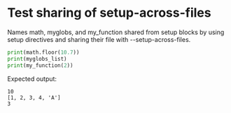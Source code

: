 # Test sharing of setup-across-files

Names math, myglobs, and my_function shared from setup blocks by
using setup directives and sharing their file with
--setup-across-files.

```python
print(math.floor(10.7))
print(myglobs_list)
print(my_function(2))
```

Expected output:

```expected-output
10
[1, 2, 3, 4, 'A']
3
```
